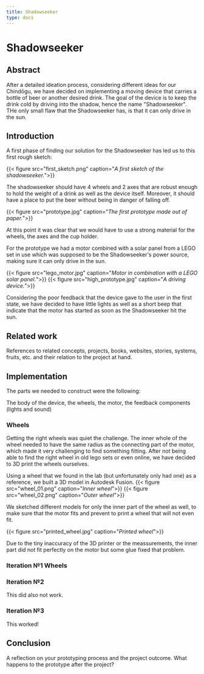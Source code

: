 ```yaml
---
title: Shadowseeker
type: docs
---
```


# Shadowseeker

## Abstract

After a detailed ideation process, considering different ideas for our Chindōgu, we have decided on implementing a moving device that carries a bottle of beer or another desired drink. The goal of the device is to keep the drink cold by driving into the shadow, hence the name "Shadowseeker". THe only small flaw that the Shadowseeker has, is that it can only drive in the sun.

## Introduction

A first phase of finding our solution for the Shadowseeker has led us to this first rough sketch:

{{< figure src="first_sketch.png" caption="*A first sketch of the shadowseeker.*">}}

The shadowseeker should have 4 wheels and 2 axes that are robust enough to hold the weight of a drink as well as the device itself. Moreover, it should have a place to put the beer without being in danger of falling off.

{{< figure src="prototype.jpg" caption="*The first prototype made out of paper.*">}}

At this point it was clear that we would have to use a strong material for the wheels, the axes and the cup holder.

For the prototype we had a motor combined with a solar panel from a LEGO set in use which was supposed to be the Shadowseeker's power source, making sure it can only drive in the sun.

{{< figure src="lego_motor.jpg" caption="*Motor in combination with a LEGO solar panel.*">}}
{{< figure src="high_prototype.jpg" caption="*A driving device.*">}}

Considering the poor feedback that the device gave to the user in the first state, we have decided to have little lights as well as a short beep that indicate that the motor has started as soon as the Shadowseeker hit the sun.

## Related work 

References to related concepts, projects, books, websites, stories, systems, fruits, etc. and their relation to the project at hand.

## Implementation 

The parts we needed to construct were the following:

The body of the device, the wheels, the motor, the feedback components (lights and sound)

### Wheels

Getting the right wheels was quiet the challenge. The inner whole of the wheel needed to have the same radius as the connecting part of the motor, which made it very challenging to find something fitting. After not being able to find the right wheel in old lego sets or even online, we have decided to 3D print the wheels ourselves.

Using a wheel that we found in the lab (but unfortunately only had one) as a reference, we built a 3D model in Autodesk Fusion.
{{< figure src="wheel_01.png" caption="*Inner wheel*">}}
{{< figure src="wheel_02.png" caption="*Outer wheel*">}}

We sketched different models for only the inner part of the wheel as well, to make sure that the motor fits and prevent to print a wheel that will not even fit.

{{< figure src="printed_wheel.jpg" caption="*Printed wheel*">}}

Due to the tiny inaccuracy of the 3D printer or the meassurements, the inner part did not fit perfectly on the motor but some glue fixed that problem.

### Iteration №1 Wheels

### Iteration №2

This did also not work.

### Iteration №3

This worked!

## Conclusion

A reflection on your prototyping process and the project outcome. What happens to the prototype after the project?